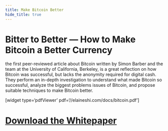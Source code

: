 ```yaml
---
title: Make Bitcoin Better
hide_title: true
---
```

# Bitter to Better — How to Make Bitcoin a Better Currency

the first peer-reviewed article about Bitcoin written by Simon Barber and the team at the University of California, Berkeley, is a great reflection on how Bitcoin was successful, but lacks the anonymity required for digital cash. They perform an in-depth investigation to understand what made Bitcoin so successful, analyze the biggest problems issues of Bitcoin, and propose suitable techniques to make Bitcoin better.

[widget type=‘pdfViewer’ pdf=‘//elaineshi.com/docs/bitcoin.pdf’]

# [Download the Whitepaper](http://elaineshi.com/docs/bitcoin.pdf)
